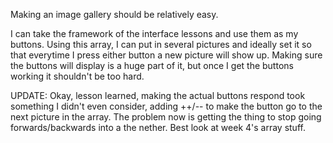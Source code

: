 Making an image gallery should be relatively easy.

I can take the framework of the interface lessons and use them as my buttons.
Using this array, I can put in several pictures and ideally set it so that everytime I press either button a new picture will show up.
Making sure the buttons will display is a huge part of it, but once I get the buttons working it shouldn't be too hard.

UPDATE:
Okay, lesson learned, making the actual buttons respond took something I didn't even consider, adding ++/-- to make the button go to the next picture in the array. The problem now is getting the thing to stop going forwards/backwards into a the nether. Best look at week 4's array stuff.

